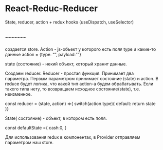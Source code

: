 # React-Reduc-Reducer
State, reducer, action + redux hooks (useDispatch, useSelector)

## -------
создается store. 
Action - js-объект у которого есть поля type и какие-то данные
action = {type: “”, payload:””}

state (состояние)  - некий объект, который хранит данные.

Создаем reducer. Reducer - простая функция. Принимает два параметра. Первым параметром принимает состояние (state) и action. 
В reduce будет логика, что какой тип action-a будем обрабатывать. Если такого типа нету, то возвращаем исходное состояние(state), т.е. неизменное.

const reducer = (state, action) =>{
	switch(action.type){
	default:
	      return state
}}

State( состояние) - объект, в котором есть поля.

const defaultState ={
	cash:0,
}

Для использования redux в компонентах, в Provider отправляем параметром наш store.
<Provider store={store} >
<App/>
<Provider/>



